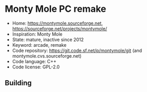 # Monty Mole PC remake

- Home: https://montymole.sourceforge.net, https://sourceforge.net/projects/montymole/
- Inspiration: Monty Mole
- State: mature, inactive since 2012
- Keyword: arcade, remake
- Code repository: https://git.code.sf.net/p/montymole/git (and montymole.cvs.sourceforge.net)
- Code language: C++
- Code license: GPL-2.0

## Building
